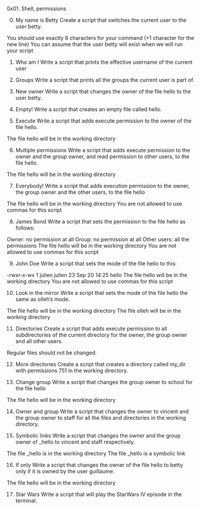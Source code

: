 0x01. Shell, permissions

0. My name is Betty
Create a script that switches the current user to the user betty.

You should use exactly 8 characters for your command (+1 character for the new line)
You can assume that the user betty will exist when we will run your script

1. Who am I
Write a script that prints the effective username of the current user

2. Groups
Write a script that prints all the groups the current user is part of.

3. New owner
Write a script that changes the owner of the file hello to the user betty.

4. Empty!
Write a script that creates an empty file called hello.

5. Execute
Write a script that adds execute permission to the owner of the file hello.

The file hello will be in the working directory

6. Multiple permissions
Write a script that adds execute permission to the owner and the group owner, and read permission to other users, to the file hello.

The file hello will be in the working directory

7. Everybody!
Write a script that adds execution permission to the owner, the group owner and the other users, to the file hello

The file hello will be in the working directory
You are not allowed to use commas for this script

8. James Bond
Write a script that sets the permission to the file hello as follows:

Owner: no permission at all
Group: no permission at all
Other users: all the permissions
The file hello will be in the working directory You are not allowed to use commas for this script

9. John Doe
Write a script that sets the mode of the file hello to this:

-rwxr-x-wx 1 julien julien 23 Sep 20 14:25 hello
The file hello will be in the working directory
You are not allowed to use commas for this script

10. Look in the mirror
Write a script that sets the mode of the file hello the same as olleh’s mode.

The file hello will be in the working directory
The file olleh will be in the working directory

11. Directories
Create a script that adds execute permission to all subdirectories of the current directory for the owner, the group owner and all other users.

Regular files should not be changed.

12. More directories
Create a script that creates a directory called my_dir with permissions 751 in the working directory.

13. Change group
Write a script that changes the group owner to school for the file hello

The file hello will be in the working directory

14. Owner and group
Write a script that changes the owner to vincent and the group owner to staff for all the files and directories in the working directory.

15. Symbolic links
Write a script that changes the owner and the group owner of _hello to vincent and staff respectively.

The file _hello is in the working directory
The file _hello is a symbolic link

16. If only
Write a script that changes the owner of the file hello to betty only if it is owned by the user guillaume.

The file hello will be in the working directory

17. Star Wars
Write a script that will play the StarWars IV episode in the terminal.
